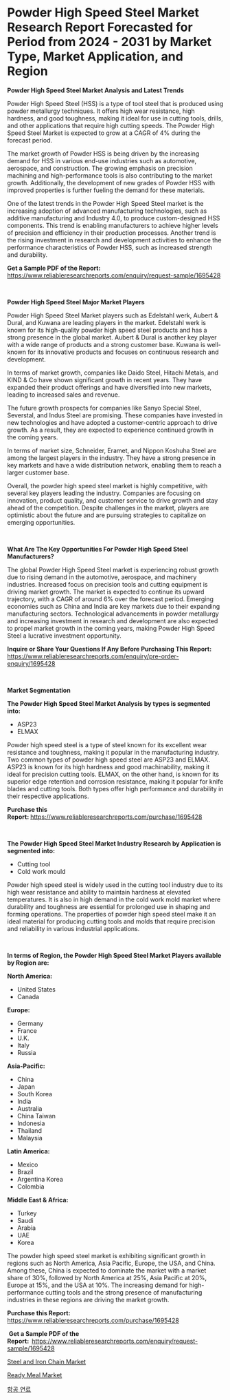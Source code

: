 <p><h1>Powder High Speed Steel Market Research Report Forecasted for Period from 2024 -  2031 by Market Type, Market Application, and Region</h1></p><p><strong>Powder High Speed Steel Market Analysis and Latest Trends</strong></p>
<p><p>Powder High Speed Steel (HSS) is a type of tool steel that is produced using powder metallurgy techniques. It offers high wear resistance, high hardness, and good toughness, making it ideal for use in cutting tools, drills, and other applications that require high cutting speeds. The Powder High Speed Steel Market is expected to grow at a CAGR of 4% during the forecast period.</p><p>The market growth of Powder HSS is being driven by the increasing demand for HSS in various end-use industries such as automotive, aerospace, and construction. The growing emphasis on precision machining and high-performance tools is also contributing to the market growth. Additionally, the development of new grades of Powder HSS with improved properties is further fueling the demand for these materials.</p><p>One of the latest trends in the Powder High Speed Steel market is the increasing adoption of advanced manufacturing technologies, such as additive manufacturing and Industry 4.0, to produce custom-designed HSS components. This trend is enabling manufacturers to achieve higher levels of precision and efficiency in their production processes. Another trend is the rising investment in research and development activities to enhance the performance characteristics of Powder HSS, such as increased strength and durability.</p></p>
<p><strong>Get a Sample PDF of the Report:&nbsp;</strong> <a href="https://www.reliableresearchreports.com/enquiry/request-sample/1695428">https://www.reliableresearchreports.com/enquiry/request-sample/1695428</a></p>
<p>&nbsp;</p>
<p><strong>Powder High Speed Steel Major Market Players</strong></p>
<p><p>Powder High Speed Steel Market players such as Edelstahl werk, Aubert & Dural, and Kuwana are leading players in the market. Edelstahl werk is known for its high-quality powder high speed steel products and has a strong presence in the global market. Aubert & Dural is another key player with a wide range of products and a strong customer base. Kuwana is well-known for its innovative products and focuses on continuous research and development.</p><p>In terms of market growth, companies like Daido Steel, Hitachi Metals, and KIND & Co have shown significant growth in recent years. They have expanded their product offerings and have diversified into new markets, leading to increased sales and revenue.</p><p>The future growth prospects for companies like Sanyo Special Steel, Severstal, and Indus Steel are promising. These companies have invested in new technologies and have adopted a customer-centric approach to drive growth. As a result, they are expected to experience continued growth in the coming years.</p><p>In terms of market size, Schneider, Eramet, and Nippon Koshuha Steel are among the largest players in the industry. They have a strong presence in key markets and have a wide distribution network, enabling them to reach a larger customer base.</p><p>Overall, the powder high speed steel market is highly competitive, with several key players leading the industry. Companies are focusing on innovation, product quality, and customer service to drive growth and stay ahead of the competition. Despite challenges in the market, players are optimistic about the future and are pursuing strategies to capitalize on emerging opportunities.</p></p>
<p>&nbsp;</p>
<p><strong>What Are The Key Opportunities For Powder High Speed Steel Manufacturers?</strong></p>
<p><p>The global Powder High Speed Steel market is experiencing robust growth due to rising demand in the automotive, aerospace, and machinery industries. Increased focus on precision tools and cutting equipment is driving market growth. The market is expected to continue its upward trajectory, with a CAGR of around 6% over the forecast period. Emerging economies such as China and India are key markets due to their expanding manufacturing sectors. Technological advancements in powder metallurgy and increasing investment in research and development are also expected to propel market growth in the coming years, making Powder High Speed Steel a lucrative investment opportunity.</p></p>
<p><strong>Inquire or Share Your Questions If Any Before Purchasing This Report:</strong> <a href="https://www.reliableresearchreports.com/enquiry/pre-order-enquiry/1695428">https://www.reliableresearchreports.com/enquiry/pre-order-enquiry/1695428</a></p>
<p>&nbsp;</p>
<p><strong>Market Segmentation</strong></p>
<p><strong>The Powder High Speed Steel Market Analysis by types is segmented into:</strong></p>
<p><ul><li>ASP23</li><li>ELMAX</li></ul></p>
<p><p>Powder high speed steel is a type of steel known for its excellent wear resistance and toughness, making it popular in the manufacturing industry. Two common types of powder high speed steel are ASP23 and ELMAX. ASP23 is known for its high hardness and good machinability, making it ideal for precision cutting tools. ELMAX, on the other hand, is known for its superior edge retention and corrosion resistance, making it popular for knife blades and cutting tools. Both types offer high performance and durability in their respective applications.</p></p>
<p><strong>Purchase this Report:&nbsp;</strong><a href="https://www.reliableresearchreports.com/purchase/1695428">https://www.reliableresearchreports.com/purchase/1695428</a></p>
<p>&nbsp;</p>
<p><strong>The Powder High Speed Steel Market Industry Research by Application is segmented into:</strong></p>
<p><ul><li>Cutting tool</li><li>Cold work mould</li></ul></p>
<p><p>Powder high speed steel is widely used in the cutting tool industry due to its high wear resistance and ability to maintain hardness at elevated temperatures. It is also in high demand in the cold work mold market where durability and toughness are essential for prolonged use in shaping and forming operations. The properties of powder high speed steel make it an ideal material for producing cutting tools and molds that require precision and reliability in various industrial applications.</p></p>
<p>&nbsp;</p>
<p><strong>In terms of Region, the Powder High Speed Steel Market Players available by Region are:</strong></p>
<p>
    <p> <strong> North America: </strong>
        <ul>
            <li>United States</li>
            <li>Canada</li>
        </ul>
        </p> 
    <p> <strong> Europe: </strong>
        <ul>
            <li>Germany</li>
            <li>France</li>
            <li>U.K.</li>
            <li>Italy</li>
            <li>Russia</li>
        </ul>
        </p> 
    <p> <strong> Asia-Pacific: </strong>
        <ul>
            <li>China</li>
            <li>Japan</li>
            <li>South Korea</li>
            <li>India</li>
            <li>Australia</li>
            <li>China Taiwan</li>
            <li>Indonesia</li>
            <li>Thailand</li>
            <li>Malaysia</li>
        </ul>
        </p> 
    <p> <strong> Latin America: </strong>
        <ul>
            <li>Mexico</li>
            <li>Brazil</li>
            <li>Argentina Korea</li>
            <li>Colombia</li>
        </ul>
        </p> 
    <p> <strong> Middle East & Africa: </strong>
        <ul>
            <li>Turkey</li>
            <li>Saudi</li>
            <li>Arabia</li>
            <li>UAE</li>
            <li>Korea</li>
        </ul>
    </p>
    </p>
<p><p>The powder high speed steel market is exhibiting significant growth in regions such as North America, Asia Pacific, Europe, the USA, and China. Among these, China is expected to dominate the market with a market share of 30%, followed by North America at 25%, Asia Pacific at 20%, Europe at 15%, and the USA at 10%. The increasing demand for high-performance cutting tools and the strong presence of manufacturing industries in these regions are driving the market growth.</p></p>
<p><strong>Purchase this Report: </strong><a href="https://www.reliableresearchreports.com/purchase/1695428">https://www.reliableresearchreports.com/purchase/1695428</a></p>
<p>&nbsp;<strong>Get a Sample PDF of the Report:&nbsp;&nbsp;</strong><a href="https://www.reliableresearchreports.com/enquiry/request-sample/1695428">https://www.reliableresearchreports.com/enquiry/request-sample/1695428</a></p>
<p><strong></strong></p>
<p><p><a href="https://view.publitas.com/reportprime-1/steel-and-iron-chain-market-size-2024-2031-global-industrial-analysis-key-geographical-regions-market-share-top-key-players-product-types-and-forecast-research-report/">Steel and Iron Chain Market</a></p><p><a href="https://view.publitas.com/reportprime-1/ready-meal-market-provides-detailed-segmentation-of-this-market-based-on-type-application-and-region-and-forecast-for-the-period-from-2024-2031/">Ready Meal Market</a></p><p><a href="https://github.com/jntpkh496620/Market-Research-Report-List-1/blob/main/6854781191846.md">항공 연료</a></p></p>